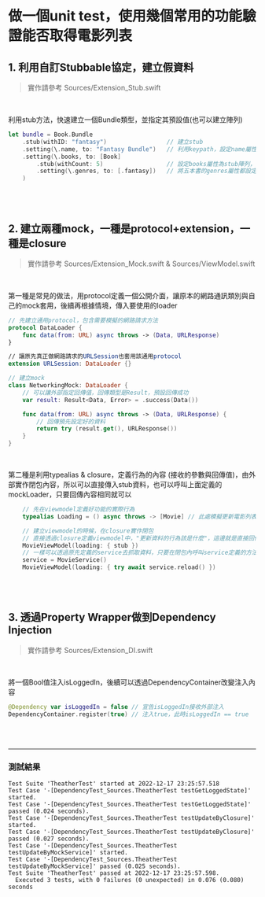 # 做一個unit test，使用幾個常用的功能驗證能否取得電影列表

## 1. 利用自訂Stubbable協定，建立假資料

> 實作請參考 Sources/Extension_Stub.swift

<br>

利用stub方法，快速建立一個Bundle類型，並指定其預設值(也可以建立陣列)

```swift
let bundle = Book.Bundle
    .stub(withID: "fantasy")                 // 建立stub
    .setting(\.name, to: "Fantasy Bundle")   // 利用keypath，設定name屬性
    .setting(\.books, to: [Book]
        .stub(withCount: 5)                  // 設定books屬性為stub陣列，內容為五本書
        .setting(\.genres, to: [.fantasy])   // 將五本書的genres屬性都設定為.fantasy
    )
```

<br><br>

## 2. 建立兩種mock，一種是protocol+extension，一種是closure

> 實作請參考 Sources/Extension_Mock.swift & Sources/ViewModel.swift

<br>

第一種是常見的做法，用protocol定義一個公開介面，讓原本的網路通訊類別與自己的mock套用，後續再根據情境，傳入要使用的loader

```swift
// 先建立通用protocol，包含需要模擬的網路請求方法
protocol DataLoader {
    func data(from: URL) async throws -> (Data, URLResponse)
}

// 讓原先真正做網路請求的URLSession也套用該通用protocol
extension URLSession: DataLoader {}

// 建立mock
class NetworkingMock: DataLoader {
    // 可以讓外部指定回傳值，回傳類型是Result，預設回傳成功
    var result: Result<Data, Error> = .success(Data())

    func data(from: URL) async throws -> (Data, URLResponse) {
        // 回傳預先設定好的資料
        return try (result.get(), URLResponse())
    }
}
```

<br>

第二種是利用typealias & closure，定義行為的內容 (接收的參數與回傳值)，由外部實作閉包內容，所以可以直接傳入stub資料，也可以呼叫上面定義的mockLoader，只要回傳內容相同就可以

```swift
    // 先在viewmodel定義好功能的實際行為
    typealias Loading = () async throws -> [Movie] // 此處模擬更新電影列表，不需要參數，回傳[Movie]

    // 建立viewmodel的時候，在closure實作閉包
    // 直接透過closure定義viewmodel中，"更新資料的行為該是什麼"，這邊就是直接回傳最新資料
    MovieViewModel(loading: { stub })
    // 一樣可以透過原先定義的service去抓取資料，只要在閉包內呼叫service定義的方法即可
    service = MovieService()
    MovieViewModel(loading: { try await service.reload() })

```

<br><br>

## 3. 透過Property Wrapper做到Dependency Injection

> 實作請參考 Sources/Extension_DI.swift

<br>

將一個Bool值注入isLoggedIn，後續可以透過DependencyContainer改變注入內容

```swift
@Dependency var isLoggedIn = false // 宣告isLoggedIn接收外部注入
DependencyContainer.register(true) // 注入true，此時isLoggedIn == true
```

<br><br>

---

### 測試結果

```console
Test Suite 'TheatherTest' started at 2022-12-17 23:25:57.518
Test Case '-[DependencyTest_Sources.TheatherTest testGetLoggedState]' started.
Test Case '-[DependencyTest_Sources.TheatherTest testGetLoggedState]' passed (0.024 seconds).
Test Case '-[DependencyTest_Sources.TheatherTest testUpdateByClosure]' started.
Test Case '-[DependencyTest_Sources.TheatherTest testUpdateByClosure]' passed (0.027 seconds).
Test Case '-[DependencyTest_Sources.TheatherTest testUpdateByMockService]' started.
Test Case '-[DependencyTest_Sources.TheatherTest testUpdateByMockService]' passed (0.025 seconds).
Test Suite 'TheatherTest' passed at 2022-12-17 23:25:57.598.
  Executed 3 tests, with 0 failures (0 unexpected) in 0.076 (0.080) seconds

```
